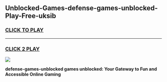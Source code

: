 
## Unblocked-Games-defense-games-unblocked-Play-Free-uksib
<h3>
<a href="https://premium76.site?title=defense-games-unblocked&ref=20A">CLICK TO PLAY</a></h3>
<hr>

<h3>
<a href="https://premium76.site?title=defense-games-unblocked&ref=20A">CLICK 2 PLAY</a>
  
</h3>

<a href="https://premium76.site?title=defense-games-unblocked&ref=20A"><img src="https://clearcache.store/games.png"></a>


**defense-games-unblocked games unblocked: Your Gateway to Fun and Accessible Online Gaming**
